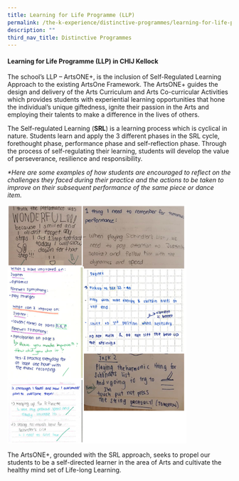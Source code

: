 ```yaml
---
title: Learning for Life Programme (LLP)
permalink: /the-k-experience/distinctive-programmes/learning-for-life-programme-llp/
description: ""
third_nav_title: Distinctive Programmes
---
```


<h4><strong>Learning for Life Programme (LLP) in CHIJ Kellock</strong></h4>
<p>The school&rsquo;s LLP &ndash; ArtsONE+, is the inclusion of Self-Regulated Learning Approach to the existing ArtsOne Framework. The ArtsONE+ guides the design and delivery of the Arts Curriculum and Arts Co-curricular Activities which provides students with experiential learning opportunities that hone the individual&rsquo;s unique giftedness, ignite their passion in the Arts and employing their talents to make a difference in the lives of others.&nbsp;</p>
<p>The Self-regulated Learning (<strong>SRL</strong>) is a learning process which is cyclical in nature. Students learn and apply the 3 different phases in the SRL cycle, forethought phase, performance phase and self-reflection phase. Through the process of self-regulating their learning, students will develop the value of perseverance, resilience and responsibility.</p>
<p><em>*Here are some examples of how students are encouraged to reflect on the challenges they faced during their practice and the actions to be taken to improve on their subsequent performance of the same piece or dance item.&nbsp;</em></p>
<img style="width: 80%;" src="/images/llp.png" />
<p>The ArtsONE+, grounded with the SRL approach, seeks to propel our students to be a self-directed learner in the area of Arts and cultivate the healthy mind set of Life-long Learning.</p>